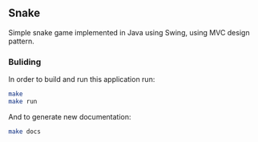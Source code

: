 ## Snake

Simple snake game implemented in Java using Swing, using MVC design pattern.

### Buliding

In order to build and run this application run:
```bash
make
make run
```

And to generate new documentation:
```bash
make docs
```